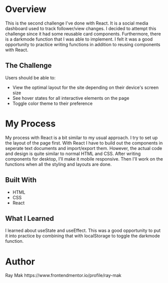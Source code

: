 <h1>Overview</h1>
<p>This is the second challenge I've done with React. It is a social media dashboard used to track follower/view changes. I decided to attempt this challenge since it had some reusable card components. Furthermore, there is a darkmode function that I was able to implement. I felt it was a good opportunity to practice writing functions in addition to reusing components with React.</p>

<h2>The Challenge</h2>
Users should be able to:

- View the optimal layout for the site depending on their device's screen size
- See hover states for all interactive elements on the page
- Toggle color theme to their preference

<h1>My Process</h1>
<p>My process with React is a bit similar to my usual approach. I try to set up the layout of the page first. With React I have to build out the components in seperate text documents and import/export them. However, the actual code and design is quite similar to normal HTML and CSS. After writing components for desktop, I'll make it mobile responsive. Then I'll work on the functions when all the styling and layouts are done.</p>

<h2>Built With</h2>
<ul>
  <li>HTML</li>
  <li>CSS</li>
  <li>React</li>
</ul>

<h2>What I Learned</h2>
<p>I learned about useState and useEffect. This was a good opportunity to put it into practice by combining that with localStorage to toggle the darkmode function.</p>

<h1>Author</h1>
Ray Mak
https://www.frontendmentor.io/profile/ray-mak
